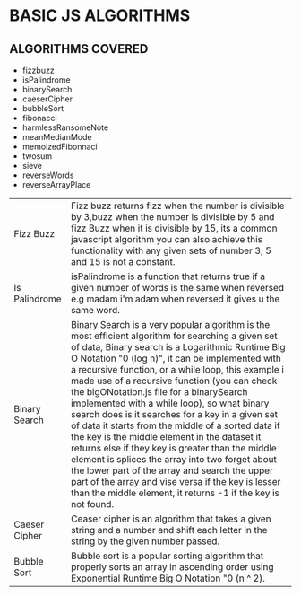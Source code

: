 # BASIC JS ALGORITHMS

## ALGORITHMS COVERED
  * fizzbuzz
  * isPalindrome
  * binarySearch
  * caeserCipher
  * bubbleSort
  * fibonacci
  * harmlessRansomeNote
  * meanMedianMode
  * memoizedFibonnaci
  * twosum
  * sieve
  * reverseWords
  * reverseArrayPlace


<table>
  <tr>
    <td>Fizz Buzz</td>
    <td>
      Fizz buzz returns fizz when the number is divisible by    3,buzz when the number is divisible by 5 and fizz Buzz    when it is divisible by 15, its a common javascript       algorithm you can also achieve this functionality with    any given sets of number 3, 5 and 15 is not a             constant.
    </td>
  </tr>
  <tr>
    <td>Is Palindrome</td>
    <td>
      isPalindrome is a function that returns true if a given 
      number of words is the same when reversed e.g madam i'm adam 
      when reversed it gives u the same word. 
    </td>
  </tr>
  <tr>
    <td>Binary Search</td>
    <td>
      Binary Search is a very popular algorithm is the most efficient algorithm for searching a given set of data, Binary search is a Logarithmic Runtime Big O Notation "0 (log n)", it can be implemented with a recursive function, or a while loop, this example i made use of a recursive function (you can check the bigONotation.js file for a binarySearch implemented with a while loop), so what binary search does is it searches for a key in a given set of data it starts from the middle of a sorted data if the key is the middle element in the dataset it returns else if they key is greater than the middle element is splices the array into two forget about the lower part of the array and search the upper part of the array and vise versa if the key is lesser than the middle element, it returns -1 if the key is not found.
    </td>
  </tr>
  <tr>
    <td>Caeser Cipher</td>
    <td>
      Ceaser cipher is an algorithm that takes a given string and a number and shift each letter in the string by the given number passed.
    </td>
  </tr>
  <tr>
    <td>Bubble Sort</td>
    <td>
      Bubble sort is a popular sorting algorithm that properly sorts an array in ascending order using Exponential Runtime Big O Notation "0 (n ^ 2).
    </td>
  </tr>
</table>